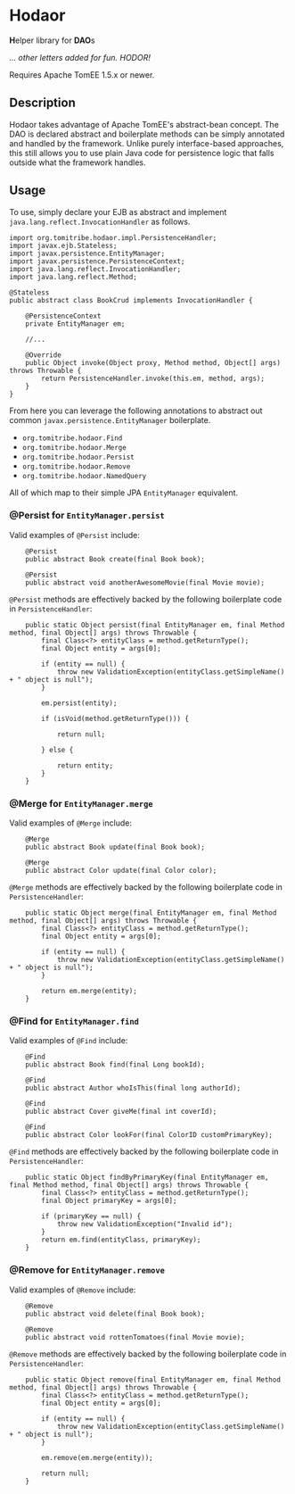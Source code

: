 # Hodaor

**H**elper library for **DAO**s

*... other letters added for fun.  HODOR!*

Requires Apache TomEE 1.5.x or newer.

## Description

Hodaor takes advantage of Apache TomEE's abstract-bean concept.  The DAO is declared abstract and boilerplate methods can be simply annotated and handled by the framework.  Unlike purely interface-based approaches, this still allows you to use plain Java code for persistence logic that falls outside what the framework handles.

## Usage

To use, simply declare your EJB as abstract and implement `java.lang.reflect.InvocationHandler` as follows.

````
import org.tomitribe.hodaor.impl.PersistenceHandler;
import javax.ejb.Stateless;
import javax.persistence.EntityManager;
import javax.persistence.PersistenceContext;
import java.lang.reflect.InvocationHandler;
import java.lang.reflect.Method;

@Stateless
public abstract class BookCrud implements InvocationHandler {

    @PersistenceContext
    private EntityManager em;

    //...

    @Override
    public Object invoke(Object proxy, Method method, Object[] args) throws Throwable {
        return PersistenceHandler.invoke(this.em, method, args);
    }
}
````

From here you can leverage the following annotations to abstract out common `javax.persistence.EntityManager` boilerplate.

- `org.tomitribe.hodaor.Find`
- `org.tomitribe.hodaor.Merge`
- `org.tomitribe.hodaor.Persist`
- `org.tomitribe.hodaor.Remove`
- `org.tomitribe.hodaor.NamedQuery`

All of which map to their simple JPA `EntityManager` equivalent.

### @Persist for `EntityManager.persist`

Valid examples of `@Persist` include:

````
    @Persist
    public abstract Book create(final Book book);

    @Persist
    public abstract void anotherAwesomeMovie(final Movie movie);
````

`@Persist` methods are effectively backed by the following boilerplate code in `PersistenceHandler`:

````
    public static Object persist(final EntityManager em, final Method method, final Object[] args) throws Throwable {
        final Class<?> entityClass = method.getReturnType();
        final Object entity = args[0];

        if (entity == null) {
            throw new ValidationException(entityClass.getSimpleName() + " object is null");
        }

        em.persist(entity);

        if (isVoid(method.getReturnType())) {

            return null;

        } else {

            return entity;
        }
    }
````

### @Merge for `EntityManager.merge`

Valid examples of `@Merge` include:

````
    @Merge
    public abstract Book update(final Book book);

    @Merge
    public abstract Color update(final Color color);
````

`@Merge` methods are effectively backed by the following boilerplate code in `PersistenceHandler`:

````
    public static Object merge(final EntityManager em, final Method method, final Object[] args) throws Throwable {
        final Class<?> entityClass = method.getReturnType();
        final Object entity = args[0];

        if (entity == null) {
            throw new ValidationException(entityClass.getSimpleName() + " object is null");
        }

        return em.merge(entity);
    }
````

### @Find for `EntityManager.find`

Valid examples of `@Find` include:

````
    @Find
    public abstract Book find(final Long bookId);

    @Find
    public abstract Author whoIsThis(final long authorId);

    @Find
    public abstract Cover giveMe(final int coverId);

    @Find
    public abstract Color lookFor(final ColorID customPrimaryKey);
````

`@Find` methods are effectively backed by the following boilerplate code in `PersistenceHandler`:

````
    public static Object findByPrimaryKey(final EntityManager em, final Method method, final Object[] args) throws Throwable {
        final Class<?> entityClass = method.getReturnType();
        final Object primaryKey = args[0];

        if (primaryKey == null) {
            throw new ValidationException("Invalid id");
        }
        return em.find(entityClass, primaryKey);
    }
````


### @Remove for `EntityManager.remove`

Valid examples of `@Remove` include:

````
    @Remove
    public abstract void delete(final Book book);

    @Remove
    public abstract void rottenTomatoes(final Movie movie);
````

`@Remove` methods are effectively backed by the following boilerplate code in `PersistenceHandler`:

````
    public static Object remove(final EntityManager em, final Method method, final Object[] args) throws Throwable {
        final Class<?> entityClass = method.getReturnType();
        final Object entity = args[0];

        if (entity == null) {
            throw new ValidationException(entityClass.getSimpleName() + " object is null");
        }

        em.remove(em.merge(entity));

        return null;
    }
````

